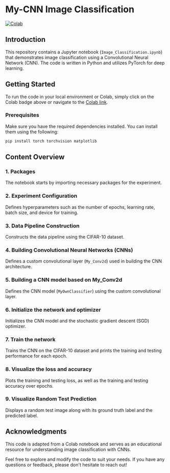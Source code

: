 # My-CNN Image Classification

[![Colab](https://colab.research.google.com/assets/colab-badge.svg)](https://colab.research.google.com/github/nadiarvi/my-CNN/blob/main/Image_Classification.ipynb)

## Introduction
This repository contains a Jupyter notebook (`Image_Classification.ipynb`) that demonstrates image classification using a Convolutional Neural Network (CNN). The code is written in Python and utilizes PyTorch for deep learning.

## Getting Started
To run the code in your local environment or Colab, simply click on the Colab badge above or navigate to the [Colab link](https://colab.research.google.com/github/nadiarvi/my-CNN/blob/main/Image_Classification.ipynb).

### Prerequisites
Make sure you have the required dependencies installed. You can install them using the following:
```bash
pip install torch torchvision matplotlib
```

## Content Overview

### 1. Packages
The notebook starts by importing necessary packages for the experiment.

### 2. Experiment Configuration
Defines hyperparameters such as the number of epochs, learning rate, batch size, and device for training.

### 3. Data Pipeline Construction
Constructs the data pipeline using the CIFAR-10 dataset.

### 4. Building Convolutional Neural Networks (CNNs)
Defines a custom convolutional layer (`My_Conv2d`) used in building the CNN architecture.

### 5. Building a CNN model based on My_Conv2d
Defines the CNN model (`MyOwnClassifier`) using the custom convolutional layer.

### 6. Initialize the network and optimizer
Initializes the CNN model and the stochastic gradient descent (SGD) optimizer.

### 7. Train the network
Trains the CNN on the CIFAR-10 dataset and prints the training and testing performance for each epoch.

### 8. Visualize the loss and accuracy
Plots the training and testing loss, as well as the training and testing accuracy over epochs.

### 9. Visualize Random Test Prediction
Displays a random test image along with its ground truth label and the predicted label.

## Acknowledgments
This code is adapted from a Colab notebook and serves as an educational resource for understanding image classification with CNNs.

Feel free to explore and modify the code to suit your needs. If you have any questions or feedback, please don't hesitate to reach out!
